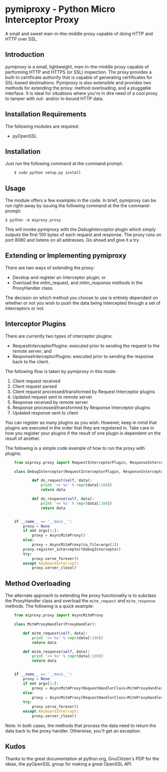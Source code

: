 pymiproxy - Python Micro Interceptor Proxy
==========================================

A small and sweet man-in-the-middle proxy capable of doing HTTP and HTTP over SSL.


Introduction
------------

pymiproxy is a small, lightweight, man-in-the-middle proxy capable of performing HTTP and HTTPS (or SSL) inspection. The
proxy provides a built-in certificate authority that is capable of generating certificates for SSL-based destinations.
Pymiproxy is also extensible and provides two methods for extending the proxy: method overloading, and a pluggable
interface. It is ideal for situations where you're in dire need of a cool proxy to tamper with out- and/or in-bound HTTP
data.

Installation Requirements
-------------------------

The following modules are required:

- pyOpenSSL


Installation
------------

Just run the following command at the command prompt:

```bash
    $ sudo python setup.py install
```

Usage
-----

The module offers a few examples in the code. In brief, pymiproxy can be run right-away by issuing the following command
at the the command-prompt:

    $ python -m miproxy.proxy

This will invoke pymiproxy with the *DebugInterceptor* plugin which simply outputs the first 100 bytes of each request
and response. The proxy runs on port 8080 and listens on all addresses. Go ahead and give it a try.


Extending or Implementing pymiproxy
-----------------------------------

There are two ways of extending the proxy:


- Develop and register an Interceptor plugin; or
- Overload the mitm_request, and mitm_response methods in the ProxyHandler class.


The decision on which method you choose to use is entirely dependant on whether or not you wish to push the data being
intercepted through a set of interceptors or not.

Interceptor Plugins
-------------------

There are currently two types of interceptor plugins:

- RequestInterceptorPlugins: executed prior to sending the request to the remote server; and
- ResponseInterceptorPlugins: executed prior to sending the response back to the client.

The following flow is taken by pymiproxy in this mode:

1. Client request received
2. Client request parsed
3. Client request processed/transformed by Request Interceptor plugins
4. Updated request sent to remote server
5. Response received by remote server
6. Response processed/transformed by Response Interceptor plugins
7. Updated response sent to client

You can register as many plugins as you wish. However, keep in mind that plugins are executed in the order that they are
registered in. Take care in how you register your plugins if the result of one plugin is dependent on the result of
another.

The following is a simple code example of how to run the proxy with plugins:

```python
    from miproxy.proxy import RequestInterceptorPlugin, ResponseInterceptorPlugin, AsyncMitmProxy

    class DebugInterceptor(RequestInterceptorPlugin, ResponseInterceptorPlugin):

            def do_request(self, data):
                print '>> %s' % repr(data[:100])
                return data

            def do_response(self, data):
                print '<< %s' % repr(data[:100])
                return data


    if __name__ == '__main__':
        proxy = None
        if not argv[1:]:
            proxy = AsyncMitmProxy()
        else:
            proxy = AsyncMitmProxy(ca_file=argv[1])
        proxy.register_interceptor(DebugInterceptor)
        try:
            proxy.serve_forever()
        except KeyboardInterrupt:
            proxy.server_close()
```

Method Overloading
------------------

The alternate approach to extending the proxy functionality is to subclass the ProxyHandler class and overload the
```mitm_request``` and ```mitm_response``` methods. The following is a quick example:

```python
    from miproxy.proxy import AsyncMitmProxy

    class MitmProxyHandler(ProxyHandler):

        def mitm_request(self, data):
            print '>> %s' % repr(data[:100])
            return data

        def mitm_response(self, data):
            print '<< %s' % repr(data[:100])
            return data


    if __name__ == '__main__':
        proxy = None
        if not argv[1:]:
            proxy = AsyncMitmProxy(RequestHandlerClass=MitmProxyHandler)
        else:
            proxy = AsyncMitmProxy(RequestHandlerClass=MitmProxyHandler, ca_file=argv[1])
        try:
            proxy.serve_forever()
        except KeyboardInterrupt:
            proxy.server_close()
```

Note: In both cases, the methods that process the data need to return the data back to the proxy handler. Otherwise,
you'll get an exception.

Kudos
-----

Thanks to the great documentation at python.org, GnuCitizen's PDP for the ideas, the pyOpenSSL group for making a great
OpenSSL API.

